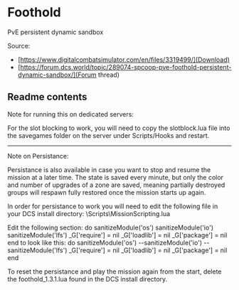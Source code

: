 # Foothold

PvE persistent dynamic sandbox

Source:
* [https://www.digitalcombatsimulator.com/en/files/3319499/](Download)
* [https://forum.dcs.world/topic/289074-spcoop-pve-foothold-persistent-dynamic-sandbox/](Forum thread)

## Readme contents

Note for running this on dedicated servers:

For the slot blocking to work, you will need to copy the slotblock.lua file into the savegames folder on the server under Scripts/Hooks and restart.

---------------------------------------------------------------------------------------------------

Note on Persistance:

Persistance is also available in case you want to stop and resume the mission at a later time. The state is saved every minute, but only the color and number of upgrades of a zone are saved, meaning partially destroyed groups will respawn fully restored once the mission starts up again.

In order for persistance to work you will need to edit the following file in your DCS install directory: \Scripts\MissionScripting.lua

Edit the following section:
do
    sanitizeModule('os')
    sanitizeModule('io')
    sanitizeModule('lfs')
    _G['require'] = nil
    _G['loadlib'] = nil
    _G['package'] = nil
end
to look like this:
do
    sanitizeModule('os')
    --sanitizeModule('io')
    --sanitizeModule('lfs')
    _G['require'] = nil
    _G['loadlib'] = nil
    _G['package'] = nil
end

To reset the persistance and play the mission again from the start, delete the foothold_1.3.1.lua found in the DCS install directory.

